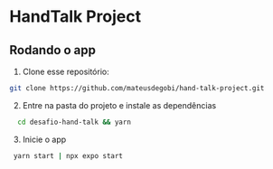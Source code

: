 # HandTalk Project

## Rodando o app
1. Clone esse repositório:

```bash
git clone https://github.com/mateusdegobi/hand-talk-project.git
```

2. Entre na pasta do projeto e instale as dependências

```bash
  cd desafio-hand-talk && yarn
```

3. Inicie o app

```bash
 yarn start | npx expo start
```
